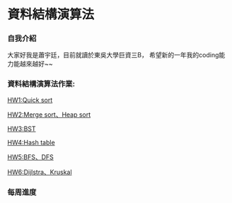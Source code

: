 # 資料結構演算法

### 自我介紹
大家好我是蕭宇廷，目前就讀於東吳大學巨資三B，
希望新的一年我的coding能力能越來越好~~

### 資料結構演算法作業:
[HW1:Quick sort](https://github.com/leoh192/my-learning-notes/tree/master/HW1)

[HW2:Merge sort、Heap sort](https://github.com/leoh192/my-learning-notes/tree/master/HW2)

[HW3:BST](https://github.com/leoh192/my-learning-notes/tree/master/HW3)

[HW4:Hash table](https://github.com/leoh192/my-learning-notes/tree/master/HW4)

[HW5:BFS、DFS](https://github.com/leoh192/my-learning-notes/tree/master/HW5)

[HW6:Dijlstra、Kruskal](https://github.com/leoh192/my-learning-notes/tree/master/HW6)

### 每周進度
